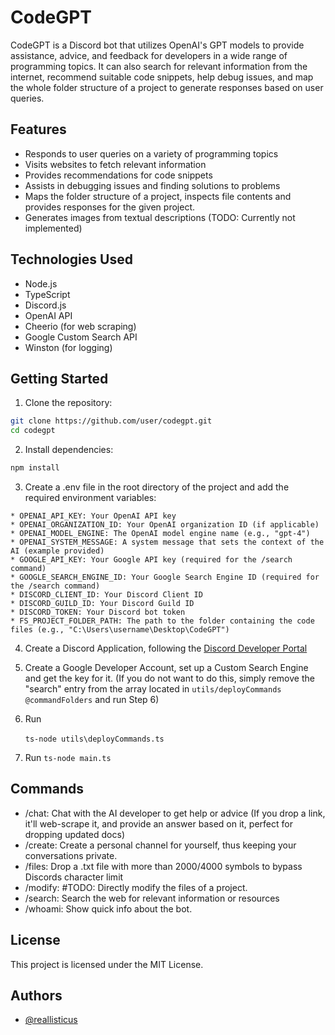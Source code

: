 # CodeGPT

CodeGPT is a Discord bot that utilizes OpenAI's GPT models to provide assistance, advice, and feedback for developers in a wide range of programming topics. It can also search for relevant information from the internet, recommend suitable code snippets, help debug issues, and map the whole folder structure of a project to generate responses based on user queries.

## Features

- Responds to user queries on a variety of programming topics
- Visits websites to fetch relevant information
- Provides recommendations for code snippets
- Assists in debugging issues and finding solutions to problems
- Maps the folder structure of a project, inspects file contents and provides responses for the given project.
- Generates images from textual descriptions (TODO: Currently not implemented)

## Technologies Used

- Node.js
- TypeScript
- Discord.js
- OpenAI API
- Cheerio (for web scraping)
- Google Custom Search API
- Winston (for logging)

## Getting Started

1. Clone the repository:

```bash
git clone https://github.com/user/codegpt.git
cd codegpt
```

2. Install dependencies:

```bash
npm install
```

3. Create a .env file in the root directory of the project and add the required environment variables:

```
* OPENAI_API_KEY: Your OpenAI API key
* OPENAI_ORGANIZATION_ID: Your OpenAI organization ID (if applicable)
* OPENAI_MODEL_ENGINE: The OpenAI model engine name (e.g., "gpt-4")
* OPENAI_SYSTEM_MESSAGE: A system message that sets the context of the AI (example provided)
* GOOGLE_API_KEY: Your Google API key (required for the /search command)
* GOOGLE_SEARCH_ENGINE_ID: Your Google Search Engine ID (required for the /search command)
* DISCORD_CLIENT_ID: Your Discord Client ID
* DISCORD_GUILD_ID: Your Discord Guild ID
* DISCORD_TOKEN: Your Discord bot token
* FS_PROJECT_FOLDER_PATH: The path to the folder containing the code files (e.g., "C:\Users\username\Desktop\CodeGPT")
```

4. Create a Discord Application, following the [Discord Developer Portal](https://discord.com/developers/applications)
   &nbsp;
5. Create a Google Developer Account, set up a Custom Search Engine and get the key for it. (If you do not want to do this, simply remove the "search" entry from the
   array located in `utils/deployCommands @commandFolders` and run Step 6)
   &nbsp;
6. Run

   `ts-node utils\deployCommands.ts`
   &nbsp;

7. Run
   `ts-node main.ts`

## Commands

- /chat: Chat with the AI developer to get help or advice (If you drop a link, it'll web-scrape it, and provide an answer based on it, perfect for dropping updated docs)
- /create: Create a personal channel for yourself, thus keeping your conversations private.
- /files: Drop a .txt file with more than 2000/4000 symbols to bypass Discords character limit
- /modify: #TODO: Directly modify the files of a project.
- /search: Search the web for relevant information or resources
- /whoami: Show quick info about the bot.

## License

This project is licensed under the MIT License.

## Authors

- [@reallisticus](https://www.github.com/reallisticus)

```

```
